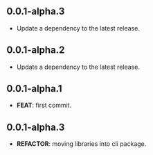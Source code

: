## 0.0.1-alpha.3

 - Update a dependency to the latest release.

## 0.0.1-alpha.2

 - Update a dependency to the latest release.

## 0.0.1-alpha.1

 - **FEAT**: first commit.

## 0.0.1-alpha.3

 - **REFACTOR**: moving libraries into cli package.

